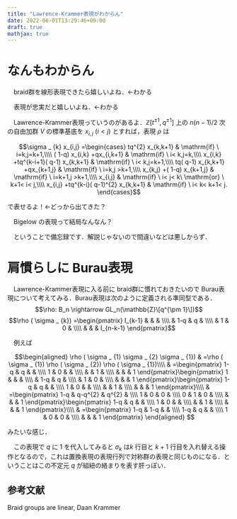 ```yaml
---
title: "Lawrence-Krammer表現がわからん"
date: 2022-06-01T13:29:46+09:00
draft: true
mathjax: true
---
```


# なんもわからん
　braid群を線形表現できたら嬉しいよね．←わかる

　表現が忠実だと嬉しいよね．←わかる

　Lawrence-Krammer表現っていうのがあるよ．$\mathbb{Z}\left[ t^{\pm 1} ,q^{\pm 1}\right]$ 上の $n(n-1)/2$ 次の自由加群 $V$ の標準基底を $x_{i,j}\ (i < j)$ とすれば，表現 $\rho$ は

$$\sigma _ {k} x_{i,j} =\begin{cases}
tq^{2} x_{k,k+1} & \mathrm{if} \ i=k,j=k+1,\\\\
( 1-q) x_{i,k} +qx_{i,k+1} & \mathrm{if} \ i< k,j=k,\\\\
x_{i,k} +tq^{k-i+1}( q-1) x_{k,k+1} & \mathrm{if} \ i< k,j=k+1,\\\\
tq( q-1) x_{k,k+1} +qx_{k+1,j} & \mathrm{if} \ i=k,j >k+1,\\\\
x_{k,j} +( 1-q) x_{k+1,j} & \mathrm{if} \ i=k+1,j >k+1,\\\\
x_{i,j} & \mathrm{if} \ i< j< k\ \mathrm{or} \ k+1< i< j,\\\\
x_{i,j} +tq^{k-i}( q-1)^{2} x_{k,k+1} & \mathrm{if} \ i< k< k+1< j.
\end{cases}$$

で表せるよ！←どっから出てきた？

　Bigelow の表現って結局なんなん？

　ということで備忘録です．解説じゃないので間違いなどは悪しからず．

# 肩慣らしに Burau表現
　Lawrence-Krammer表現に入る前に braid群に慣れておきたいので Burau表現について考えてみる．Burau表現は次のように定義される準同型である．
$$\rho: B_n \rightarrow GL_n(\mathbb{Z}\[q^{\pm 1}\])$$
$$\rho ( \sigma _ {k}) =\begin{pmatrix}
I_{k-1} &  &  & \\\\
 & 1-q & q & \\\\
 & 1 & 0 & \\\\
 &  &  & I_{n-k-1}
\end{pmatrix}$$

　例えば

$$\begin{aligned}
\rho ( \sigma _ {1} \sigma _ {2} \sigma _ {1}) & =\rho ( \sigma _ {1}) \rho ( \sigma _ {2}) \rho ( \sigma _ {1})\\\\
 & =\begin{pmatrix}
1-q & q &  & \\\\
1 & 0 &  & \\\\
 &  & 1 & \\\\
 &  &  & 1
\end{pmatrix}\begin{pmatrix}
1 &  &  & \\\\
 & 1-q & q & \\\\
 & 1 & 0 & \\\\
 &  &  & 1
\end{pmatrix}\begin{pmatrix}
1-q & q &  & \\\\
1 & 0 &  & \\\\
 &  & 1 & \\\\
 &  &  & 1
\end{pmatrix}\\\\
 & =\begin{pmatrix}
1-q & q-q^{2} & q^{2} & \\\\
1 & 0 & 0 & \\\\
0 & 1 & 0 & \\\\
 &  &  & 1
\end{pmatrix}\begin{pmatrix}
1-q & q &  & \\\\
1 & 0 &  & \\\\
 &  & 1 & \\\\
 &  &  & 1
\end{pmatrix}\\\\
 & =\begin{pmatrix}
1-q & 1-q &  & \\\\
1-q & q &  & \\\\
1 & 0 & 0 & \\\\
 &  &  & 1
\end{pmatrix}
\end{aligned}
$$

みたいな感じ．

　この表現で $q$ に $1$ を代入してみると $\sigma_k$ は$k$ 行目と $k+1$ 行目を入れ替える操作となるので，これは置換表現の表現行列で対称群の表現と同じものになる．ということはこの不定元 $q$ が組紐の絡まりを表す肝っぽい．

## 参考文献

Braid groups are linear, Daan Krammer

